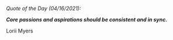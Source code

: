 *Quote of the Day (04/16/2021):*

_**Core passions and aspirations should be consistent and in sync.**_

Lorii Myers